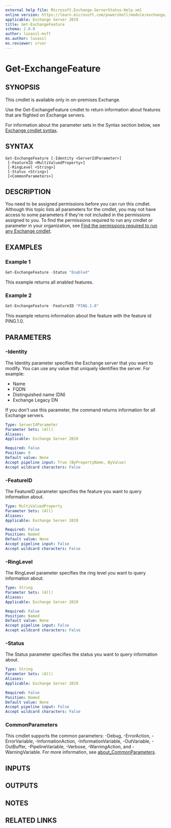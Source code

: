 ```yaml
---
external help file: Microsoft.Exchange.ServerStatus-Help.xml
online version: https://learn.microsoft.com/powershell/module/exchange/get-exchangefeature
applicable: Exchange Server 2019
title: Get-ExchangeFeature
schema: 2.0.0
author: lusassl-msft
ms.author: lusassl
ms.reviewer: srvar
---
```


# Get-ExchangeFeature

## SYNOPSIS
This cmdlet is available only in on-premises Exchange.

Use the Get-ExchangeFeature cmdlet to return information about features that are flighted on Exchange servers.

For information about the parameter sets in the Syntax section below, see [Exchange cmdlet syntax](https://learn.microsoft.com/powershell/exchange/exchange-cmdlet-syntax).

## SYNTAX

```
Get-ExchangeFeature [-Identity <ServerIdParameter>]
 [-FeatureID <MultiValuedProperty>]
 [-RingLevel <String>]
 [-Status <String>]
 [<CommonParameters>]
```

## DESCRIPTION
You need to be assigned permissions before you can run this cmdlet. Although this topic lists all parameters for the cmdlet, you may not have access to some parameters if they're not included in the permissions assigned to you. To find the permissions required to run any cmdlet or parameter in your organization, see [Find the permissions required to run any Exchange cmdlet](https://learn.microsoft.com/powershell/exchange/find-exchange-cmdlet-permissions).

## EXAMPLES

### Example 1
```powershell
Get-ExchangeFeature -Status "Enabled"
```

This example returns all enabled features.

### Example 2
```powershell
Get-ExchangeFeature -FeatureID "PING.1.0"
```

This example returns information about the feature with the feature id PING.1.0.

## PARAMETERS

### -Identity
The Identity parameter specifies the Exchange server that you want to modify. You can use any value that uniquely identifies the server. For example:

- Name
- FQDN
- Distinguished name (DN)
- Exchange Legacy DN

If you don't use this parameter, the command returns information for all Exchange servers.

```yaml
Type: ServerIdParameter
Parameter Sets: (All)
Aliases:
Applicable: Exchange Server 2019

Required: False
Position: 0
Default value: None
Accept pipeline input: True (ByPropertyName, ByValue)
Accept wildcard characters: False
```

### -FeatureID
The FeatureID parameter specifies the feature you want to query information about.

```yaml
Type: MultiValuedProperty
Parameter Sets: (All)
Aliases:
Applicable: Exchange Server 2019

Required: False
Position: Named
Default value: None
Accept pipeline input: False
Accept wildcard characters: False
```

### -RingLevel
The RingLevel parameter specifies the ring level you want to query information about.

```yaml
Type: String
Parameter Sets: (All)
Aliases:
Applicable: Exchange Server 2019

Required: False
Position: Named
Default value: None
Accept pipeline input: False
Accept wildcard characters: False
```

### -Status
The Status parameter specifies the status you want to query information about.

```yaml
Type: String
Parameter Sets: (All)
Aliases:
Applicable: Exchange Server 2019

Required: False
Position: Named
Default value: None
Accept pipeline input: False
Accept wildcard characters: False
```

### CommonParameters
This cmdlet supports the common parameters: -Debug, -ErrorAction, -ErrorVariable, -InformationAction, -InformationVariable, -OutVariable, -OutBuffer, -PipelineVariable, -Verbose, -WarningAction, and -WarningVariable. For more information, see [about_CommonParameters](https://go.microsoft.com/fwlink/p/?LinkID=113216).

## INPUTS

## OUTPUTS

## NOTES

## RELATED LINKS
